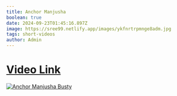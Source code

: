 ```yaml
---
title: Anchor Manjusha
boolean: true
date: 2024-09-23T01:45:16.897Z
image: https://sree99.netlify.app/images/ykfnrtrpmnge8adm.jpg
tags: short-videos
author: Admin
---
```

# [Video Link](https://dailynewz.xyz/shortvids.php?s=ykfnrtrpmnge8adm)

[![Anchor Manjusha Busty](https://sree99.netlify.app/images/ykfnrtrpmnge8adm.jpg)](https://dailynewz.xyz/shortvids.php?s=ykfnrtrpmnge8adm)